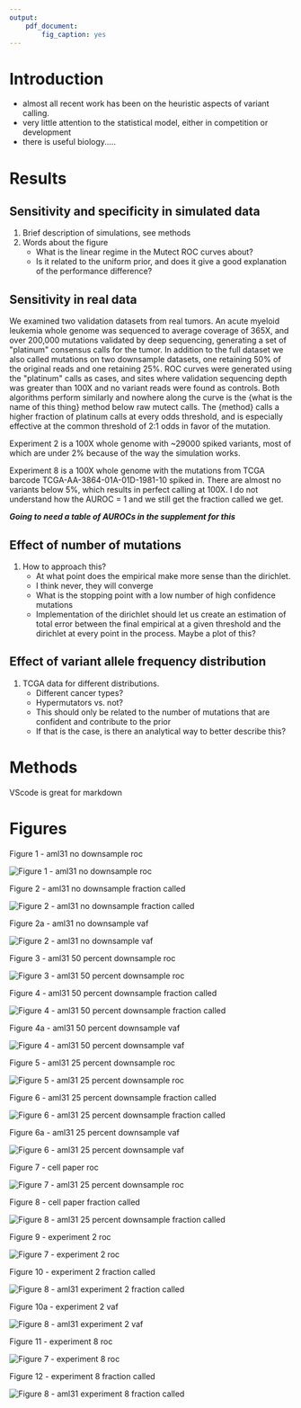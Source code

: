 ```yaml
---
output:
    pdf_document:
        fig_caption: yes
---
```

# Introduction
- almost all recent work has been on the heuristic aspects of variant calling.
- very little attention to the statistical model, either in competition or development
- there is useful biology.....

# Results

## Sensitivity and specificity in simulated data
1. Brief description of simulations, see methods
2. Words about the figure
    - What is the linear regime in the Mutect ROC curves about?
    - Is it related to the uniform prior, and does it give a good explanation of the performance difference?

## Sensitivity in real data
We examined two validation datasets from real tumors. An acute myeloid leukemia whole genome was sequenced to average coverage of 365X, and over 200,000 mutations validated by deep sequencing, generating a set of "platinum" consensus calls for the tumor. In addition to the full dataset we also called mutations on two downsample datasets, one retaining 50% of the original reads and one retaining 25%. ROC curves were generated using the "platinum" calls as cases, and sites where validation sequencing depth was greater than 100X and no variant reads were found as controls. Both algorithms perform similarly and nowhere along the curve is the {what is the name of this thing} method below raw mutect calls. The {method} calls a higher fraction of platinum calls at every odds threshold, and is especially effective at the common threshold of 2:1 odds in favor of the mutation.

Experiment 2 is a 100X whole genome with ~29000 spiked variants, most of which are under 2% because of the way the simulation works.

Experiment 8 is a 100X whole genome with the mutations from TCGA barcode TCGA-AA-3864-01A-01D-1981-10 spiked in. There are almost no variants below 5%, which results in perfect calling at 100X. I do not understand how the AUROC = 1 and we still get the fraction called we get.

***Going to need a table of AUROCs in the supplement for this***

## Effect of number of mutations

1. How to approach this?
   - At what point does the empirical make more sense than the dirichlet.
   - I think never, they will converge
   - What is the stopping point with a low number of high confidence mutations
   - Implementation of the dirichlet should let us create an estimation of total error between the final empirical at a given threshold and the dirichlet at every point in the process. Maybe a plot of this?

## Effect of variant allele frequency distribution
1. TCGA data for different distributions.
   - Different cancer types?
   - Hypermutators vs. not?
   - This should only be related to the number of mutations that are confident and contribute to the prior
   - If that is the case, is there an analytical way to better describe this?



# Methods
VScode is great for markdown


# Figures
Figure 1 - aml31 no downsample roc

![Figure 1 - aml31 no downsample roc](figures/aml31_no_downsample_roc.png)

Figure 2 - aml31 no downsample fraction called

![Figure 2 - aml31 no downsample fraction called](figures/aml31_no_downsample_fraction_called.png)

Figure 2a - aml31 no downsample vaf

![Figure 2 - aml31 no downsample vaf](figures/aml31_no_downsample_vaf.png)

Figure 3 - aml31 50 percent downsample roc

![Figure 3 - aml31 50 percent downsample roc](figures/aml31_downsampled_50_percent_roc.png)

Figure 4 - aml31 50 percent downsample fraction called

![Figure 4 - aml31 50 percent downsample fraction called](figures/aml31_downsampled_50_percent_fraction_called.png)

Figure 4a - aml31 50 percent downsample vaf

![Figure 4 - aml31 50 percent downsample vaf](figures/aml31_downsampled_50_percent_vaf.png)

Figure 5 - aml31 25 percent downsample roc

![Figure 5 - aml31 25 percent downsample roc](figures/aml31_downsampled_25_percent_roc.png)

Figure 6 - aml31 25 percent downsample fraction called

![Figure 6 - aml31 25 percent downsample fraction called](figures/aml31_downsampled_25_percent_fraction_called.png)

Figure 6a - aml31 25 percent downsample vaf

![Figure 6 - aml31 25 percent downsample vaf](figures/aml31_downsampled_25_percent_vaf.png)

Figure 7 - cell paper roc

![Figure 7 - aml31 25 percent downsample roc](figures/cell_paper_roc.png)

Figure 8 - cell paper fraction called

![Figure 8 - aml31 25 percent downsample fraction called](figures/cell_paper_fraction_called.png)

Figure 9 - experiment 2 roc

![Figure 7 - experiment 2 roc](figures/experiment2_roc.png)

Figure 10 - experiment 2 fraction called

![Figure 8 - aml31 experiment 2 fraction called](figures/experiment2_fraction_called.png)

Figure 10a - experiment 2 vaf

![Figure 8 - aml31 experiment 2 vaf](figures/experiment2_vaf.png)

Figure 11 - experiment 8 roc

![Figure 7 - experiment 8 roc](figures/experiment8_roc.png)

Figure 12 - experiment 8 fraction called

![Figure 8 - aml31 experiment 8 fraction called](figures/experiment8_fraction_called.png)
